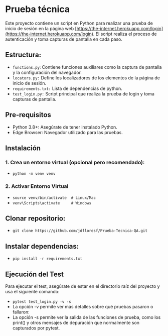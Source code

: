# Prueba técnica

Este proyecto contiene un script en Python para realizar una prueba de inicio de 
sesión en la página web [https://the-internet.herokuapp.com/login](https://the-internet.herokuapp.com/login). 
El script realiza el proceso de autenticación y toma capturas de pantalla en cada paso.

## Estructura:
- ```functions.py:```Contiene funciones auxiliares como la captura de pantalla y la configuración del navegador.
- ```locators.py:``` Define los localizadores de los elementos de la página de inicio de sesión.
- ```requirements.txt:``` Lista de dependencias de python.
- ```test_login.py:``` Script principal que realiza la prueba de login y toma capturas de pantalla.

## Pre-requisitos
- Python 3.8+: Asegúrate de tener instalado Python.
- Edge Browser: Navegador utilizado para las pruebas.

## Instalación
### 1. Crea un entorno virtual (opcional pero recomendado):
- ```python -m venv venv```
### 2. Activar Entorno Virtual 
- ```source venv/bin/activate  # Linux/Mac```
- ```venv\Scripts\activate     # Windows```
## Clonar repositorio:
- ```git clone https://github.com/jdfloresf/Prueba-Tecnica-QA.git```

## Instalar dependencias:
- ```pip install -r requirements.txt```

## Ejecución del Test
Para ejecutar el test, asegúrate de estar en el directorio raíz del proyecto y usa el siguiente comando:
- ```pytest test_login.py -v -s```
- La opción -v permite ver más detalles sobre qué pruebas pasaron o fallaron:
- La opción -s permite ver la salida de las funciones de prueba, como los print() y otros mensajes de depuración que normalmente son capturados por pytest.
